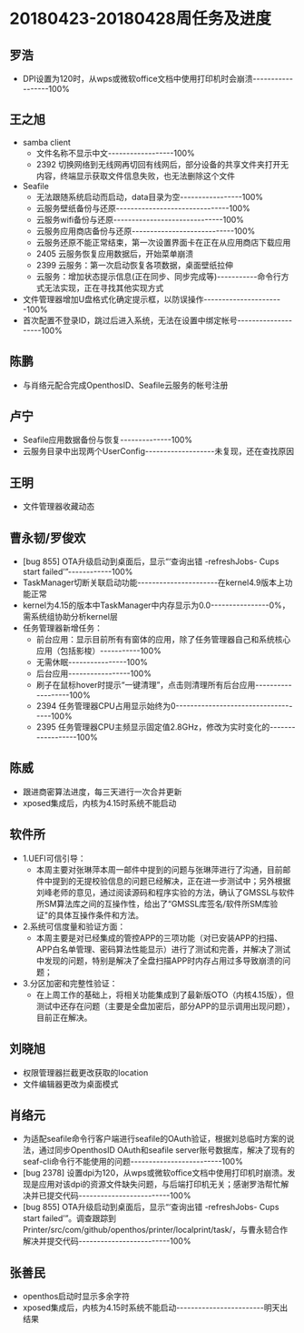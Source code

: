 # 20180423-20180428周任务及进度

## 罗浩
- DPI设置为120时，从wps或微软office文档中使用打印机时会崩溃------------------100%

## 王之旭
- samba client
   - 文件名称不显示中文------------------100%
   - 2392 切换网络到无线网再切回有线网后，部分设备的共享文件夹打开无内容，终端显示获取文件信息失败，也无法删除这个文件
- Seafile
   - 无法跟随系统启动而启动，data目录为空-----------------100%
   - 云服务壁纸备份与还原-------------------------------100%
   - 云服务wifi备份与还原------------------------------100%
   - 云服务应用商店备份与还原----------------------------100%
   - 云服务还原不能正常结束，第一次设置界面卡在正在从应用商店下载应用
   - 2405 云服务恢复应用数据后，开始菜单崩溃
   - 2399 云服务：第一次启动恢复各项数据，桌面壁纸拉伸
   - 云服务：增加状态提示信息(正在同步、同步完成等)-----------命令行方式无法实现，正在寻找其他实现方式
- 文件管理器增加U盘格式化确定提示框，以防误操作----------------------100%
- 首次配置不登录ID，跳过后进入系统，无法在设置中绑定帐号--------------------100%

## 陈鹏
- 与肖络元配合完成OpenthosID、Seafile云服务的帐号注册

## 卢宁
- Seafile应用数据备份与恢复--------------100%
- 云服务目录中出现两个UserConfig-------------------未复现，还在查找原因

## 王明
- 文件管理器收藏动态

## 曹永韧/罗俊欢
- [bug 855] OTA升级启动到桌面后，显示“‘查询出错 -refreshJobs- Cups start failed’”------------100%
- TaskManager切断关联启动功能----------------------在kernel4.9版本上功能正常
- kernel为4.15的版本中TaskManager中内存显示为0.0----------------0%，需系统组协助分析kernel层
- 任务管理器新增任务：
   - 前台应用：显示目前所有有窗体的应用，除了任务管理器自己和系统核心应用（包括影梭）-----------100%
   - 无需休眠----------------100%
   - 后台应用-----------------100%
   - 刷子在鼠标hover时提示“一键清理”，点击则清理所有后台应用-------------------100%
   - 2394 任务管理器CPU占用显示始终为0------------------------------------100%
   - 2395 任务管理器CPU主频显示固定值2.8GHz，修改为实时变化的------------------100%

## 陈威
- 跟进商密算法进度，每三天进行一次合并更新
- xposed集成后，内核为4.15时系统不能启动

## 软件所
- 1.UEFI可信引导：
   - 本周主要对张琳萍本周一邮件中提到的问题与张琳萍进行了沟通，目前邮件中提到的无提校验信息的问题已经解决，正在进一步测试中；另外根据刘峰老师的意见，通过阅读源码和程序实验的方法，确认了GMSSL与软件所SM算法库之间的互操作性，给出了“GMSSL库签名/软件所SM库验证"的具体互操作条件和方法。
- 2.系统可信度量和验证方面：
   - 本周主要是对已经集成的管控APP的三项功能（对已安装APP的扫描、APP白名单管理、密码算法性能显示）进行了测试和完善，并解决了测试中发现的问题，特别是解决了全盘扫描APP时内存占用过多导致崩溃的问题；
- 3.分区加密和完整性验证：
   - 在上周工作的基础上，将相关功能集成到了最新版OTO（内核4.15版），但测试中还存在问题（主要是全盘加密后，部分APP的显示调用出现问题），目前正在解决。

## 刘晓旭
- 权限管理器拦截更改获取的location
- 文件编辑器更改为桌面模式

## 肖络元
- 为适配seafile命令行客户端进行seafile的OAuth验证，根据刘总临时方案的说法，通过同步OpenthosID OAuth和seafile server账号数据库，解决了现有的seaf-cli命令行不能使用的问题-------------------------100%
- [bug 2378] 设置dpi为120，从wps或微软office文档中使用打印机时崩溃。发现是应用对该dpi的资源文件缺失问题，与后端打印机无关；感谢罗浩帮忙解决并已提交代码-------------------------100%
- [bug 855] OTA升级启动到桌面后，显示“‘查询出错 -refreshJobs- Cups start failed’”。调查跟踪到Printer/src/com/github/openthos/printer/localprint/task/，与曹永韧合作解决并提交代码-------------------------100%

## 张善民
- openthos启动时显示多余字符
- xposed集成后，内核为4.15时系统不能启动------------------------明天出结果
